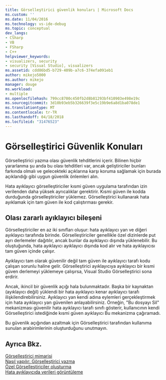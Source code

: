 ```yaml
---
title: Görselleştirici güvenlik konuları | Microsoft Docs
ms.custom: ''
ms.date: 11/04/2016
ms.technology: vs-ide-debug
ms.topic: conceptual
dev_langs:
- CSharp
- VB
- FSharp
- C++
helpviewer_keywords:
- visualizers, security
- security [Visual Studio], visualizers
ms.assetid: cdd86bd5-b729-409b-a7c6-374efa091eb1
author: mikejo5000
ms.author: mikejo
manager: douge
ms.workload:
- multiple
ms.openlocfilehash: 799cc8700c450fb2d8b81293bf410903e498e19c
ms.sourcegitcommit: 3d10b93eb5b326639f3e5c19b9e6a8d1ba078de1
ms.translationtype: MT
ms.contentlocale: tr-TR
ms.lasthandoff: 04/18/2018
ms.locfileid: "31476523"
---
```

# <a name="visualizer-security-considerations"></a>Görselleştirici Güvenlik Konuları
Görselleştirici yazma olası güvenlik tehditlerini içerir. Bilinen hiçbir yararlanma şu anda bu olası tehditleri var, ancak geliştiriciler bunları farkında olmalı ve gelecekteki açıklarına karşı koruma sağlamak için burada açıklandığı gibi uygun güvenlik önlemleri alın.  
  
 Hata ayıklayıcı görselleştiriciler kısmi güven uygulama tarafından izin verilenden daha yüksek ayrıcalıklar gerektirir. Kısmi güven ile kodda durduğunda görselleştiriciler yüklemez. Görselleştirici kullanarak hata ayıklamak için tam güven ile kod çalıştırması gerekir.  
  
## <a name="possible-malicious-debuggee-component"></a>Olası zararlı ayıklayıcı bileşeni  
 Görselleştiriciler en az iki sınıfları oluşur: hata ayıklayıcı yan ve diğeri ayıklayıcı tarafında birinde. Görselleştiriciler genellikle özel dizinlerde put ayrı derlemeler dağıtılır, ancak bunlar da ayıklayıcı dışında yüklenebilir. Bu oluştuğunda, hata ayıklayıcı ayıklayıcı dışında kod alır ve hata ayıklayıcısı tam güven içinde çalışır.  
  
 Ayıklayıcı tam olarak güvenilir değil tam güven ile ayıklayıcı tarafı kodu çalışan sorunlu haline gelir. Görselleştirici ayıklayıcıya ayıklayıcı bir kısmi güven derlemeyi yüklemeye çalışırsa, Visual Studio Görselleştirici sona erdirir.  
  
 Ancak, ikincil bir güvenlik açığı hala bulunmaktadır. Başka bir kaynaktan (ayıklayıcı değil) yüklendi bir hata ayıklayıcı kenar ayıklayıcı tarafı ilişkilendirebilirsiniz. Ayıklayıcı yan kendi adına eylemleri gerçekleştirmek için hata ayıklayıcı yan güvenilen anlayabilirsiniz. Örneğin, "Bu dosyayı Sil" mekanizması güvenilir hata ayıklayıcı tarafı sınıfı gösterir, kullanıcının kendi Görselleştirici istediğinde kısmi güven ayıklayıcı Bu mekanizma çağıramadı.  
  
 Bu güvenlik açığından azaltmak için Görselleştirici tarafından kullanıma sunulan arabirimlerinin oluşturduğunu unutmayın.  
  
## <a name="see-also"></a>Ayrıca Bkz.  
 [Görselleştirici mimarisi](../debugger/visualizer-architecture.md)   
 [Nasıl yapılır: Görselleştirici yazma](../debugger/how-to-write-a-visualizer.md)   
 [Özel Görselleştiriciler oluşturma](../debugger/create-custom-visualizers-of-data.md)   
 [Hata ayıklayıcıda verileri görüntüleme](../debugger/viewing-data-in-the-debugger.md)